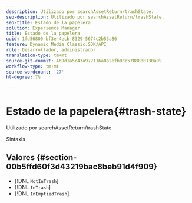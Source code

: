 ```yaml
---
description: Utilizado por searchAssetReturn/trashState.
seo-description: Utilizado por searchAssetReturn/trashState.
seo-title: Estado de la papelera
solution: Experience Manager
title: Estado de la papelera
uuid: 1fd56800-bf3e-4ecb-8329-5674c2b53a86
feature: Dynamic Media Classic,SDK/API
role: Desarrollador, administrador
translation-type: tm+mt
source-git-commit: 469d1a5c43a972116a8a2efb0de5708800130a99
workflow-type: tm+mt
source-wordcount: '27'
ht-degree: 7%

---
```



# Estado de la papelera{#trash-state}

Utilizado por searchAssetReturn/trashState.

Sintaxis

## Valores {#section-00b5ffd60f3d43219bac8beb91d4f909}

* [!DNL `NotInTrash`]
* [!DNL `InTrash`]
* [!DNL `InEmptiedTrash`]

